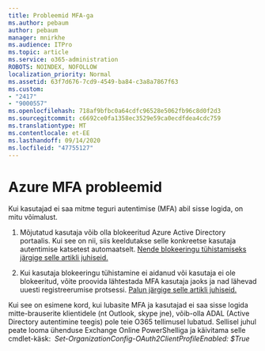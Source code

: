 ```yaml
---
title: Probleemid MFA-ga
ms.author: pebaum
author: pebaum
manager: mnirkhe
ms.audience: ITPro
ms.topic: article
ms.service: o365-administration
ROBOTS: NOINDEX, NOFOLLOW
localization_priority: Normal
ms.assetid: 63f7d676-7cd9-4549-ba84-c3a8a7867f63
ms.custom:
- "2417"
- "9000557"
ms.openlocfilehash: 718af9bfbc0a64cdfc96528e5062fb96c8d0f2d3
ms.sourcegitcommit: c6692ce0fa1358ec3529e59ca0ecdfdea4cdc759
ms.translationtype: MT
ms.contentlocale: et-EE
ms.lasthandoff: 09/14/2020
ms.locfileid: "47755127"
---
```

# <a name="issues-with-azure-mfa"></a>Azure MFA probleemid
Kui kasutajad ei saa mitme teguri autentimise (MFA) abil sisse logida, on mitu võimalust.

1. Mõjutatud kasutaja võib olla blokeeritud Azure Active Directory portaalis. Kui see on nii, siis keeldutakse selle konkreetse kasutaja autentimise katsetest automaatselt. [Nende blokeeringu tühistamiseks järgige selle artikli juhiseid.](https://docs.microsoft.com/azure/active-directory/authentication/howto-mfa-mfasettings#block-and-unblock-users)

2. Kui kasutaja blokeeringu tühistamine ei aidanud või kasutaja ei ole blokeeritud, võite proovida lähtestada MFA kasutaja jaoks ja nad lähevad uuesti registreerumise protsessi. [Palun järgige selle artikli juhiseid.](https://docs.microsoft.com/azure/active-directory/authentication/howto-mfa-userdevicesettings#require-users-to-provide-contact-methods-again)

Kui see on esimene kord, kui lubasite MFA ja kasutajad ei saa sisse logida mitte-brauserite klientidele (nt Outlook, skype jne), võib-olla ADAL (Active Directory autentimine teegis) pole teie O365 tellimusel lubatud. Sellisel juhul peate looma ühenduse Exchange Online PowerShelliga ja käivitama selle cmdlet-käsk:  *Set-OrganizationConfig-OAuth2ClientProfileEnabled: $True*